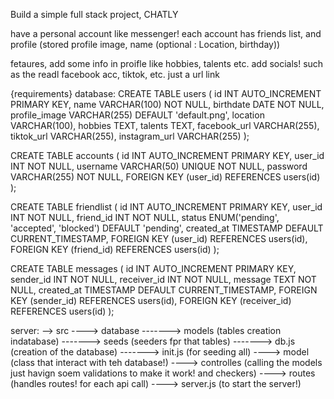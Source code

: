 Build a simple full stack project, CHATLY

have a personal account like messenger! 
each account has friends list, and profile (stored profile image, name (optional : Location, birthday))

fetaures, add some info in proifle like hobbies, talents etc.
add socials! such as the readl facebook acc, tiktok, etc. just a url link

{requirements}
database:
CREATE TABLE users (
  id INT AUTO_INCREMENT PRIMARY KEY,
  name VARCHAR(100) NOT NULL,
  birthdate DATE NOT NULL,
  profile_image VARCHAR(255) DEFAULT 'default.png',
  location VARCHAR(100),
  hobbies TEXT,
  talents TEXT,
  facebook_url VARCHAR(255),
  tiktok_url VARCHAR(255),
  instagram_url VARCHAR(255)
);

CREATE TABLE accounts (
  id INT AUTO_INCREMENT PRIMARY KEY,
  user_id INT NOT NULL,
  username VARCHAR(50) UNIQUE NOT NULL,
  password VARCHAR(255) NOT NULL,
  FOREIGN KEY (user_id) REFERENCES users(id)
);

CREATE TABLE friendlist (
  id INT AUTO_INCREMENT PRIMARY KEY,
  user_id INT NOT NULL,
  friend_id INT NOT NULL,
  status ENUM('pending', 'accepted', 'blocked') DEFAULT 'pending',
  created_at TIMESTAMP DEFAULT CURRENT_TIMESTAMP,
  FOREIGN KEY (user_id) REFERENCES users(id),
  FOREIGN KEY (friend_id) REFERENCES users(id)
);

CREATE TABLE messages (
  id INT AUTO_INCREMENT PRIMARY KEY,
  sender_id INT NOT NULL,
  receiver_id INT NOT NULL,
  message TEXT NOT NULL,
  created_at TIMESTAMP DEFAULT CURRENT_TIMESTAMP,
  FOREIGN KEY (sender_id) REFERENCES users(id),
  FOREIGN KEY (receiver_id) REFERENCES users(id)
);

server:
--> src
----> database
-------> models (tables creation indatabase)
-------> seeds (seeders fpr that tables)
-------> db.js (creation of the database)
-------> init.js (for seeding all)
----> model (class that interact with teh database!)
----> controlles (calling the models just havign soem validations to make it work! and checkers)
----> routes (handles routes! for each api call)
----> server.js (to start the server!)
